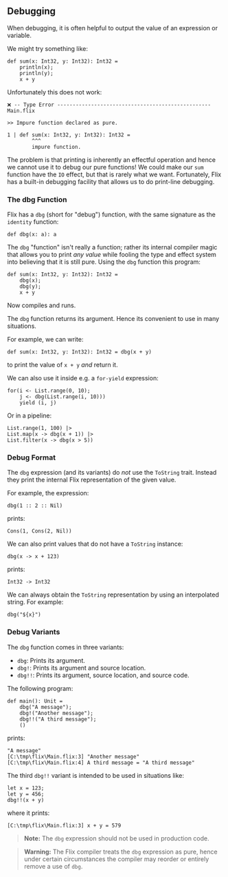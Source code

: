 ## Debugging

When debugging, it is often helpful to output the value of an expression or
variable.

We might try something like:

```flix
def sum(x: Int32, y: Int32): Int32 =
    println(x);
    println(y);
    x + y
```

Unfortunately this does not work:

```
❌ -- Type Error -------------------------------------------------- Main.flix

>> Impure function declared as pure.

1 | def sum(x: Int32, y: Int32): Int32 =
        ^^^
        impure function.
```

The problem is that printing is inherently an effectful operation and hence we
cannot use it to debug our pure functions! We could make our `sum` function have
the `IO` effect, but that is rarely what we want. Fortunately, Flix has a
built-in debugging facility that allows us to do print-line debugging.

### The dbg Function

Flix has a `dbg` (short for "debug") function, with the same signature as the `identity` function:

```flix
def dbg(x: a): a
```

The `dbg` "function" isn't really a function; rather its internal compiler
magic that allows you to print _any value_ while fooling the type and effect
system into believing that it is still pure. Using the `dbg` function this
program:

```flix
def sum(x: Int32, y: Int32): Int32 =
    dbg(x);
    dbg(y);
    x + y
```

Now compiles and runs.

The `dbg` function returns its argument. Hence its convenient to use in many
situations.

For example, we can write:

```flix
def sum(x: Int32, y: Int32): Int32 = dbg(x + y)
```

to print the value of `x + y` _and_ return it.

We can also use it inside e.g. a `for-yield` expression:

```flix
for(i <- List.range(0, 10);
    j <- dbg(List.range(i, 10)))
    yield (i, j)
```

Or in a pipeline:

```flix
List.range(1, 100) |>
List.map(x -> dbg(x + 1)) |>
List.filter(x -> dbg(x > 5))
```

### Debug Format

The `dbg` expression (and its variants) do _not_ use the `ToString` trait.
Instead they print the internal Flix representation of the given value.

For example, the expression:

```flix
dbg(1 :: 2 :: Nil)
```

prints:

```flix
Cons(1, Cons(2, Nil))
```

We can also print values that do not have a `ToString` instance:

```flix
dbg(x -> x + 123)
```

prints:

```
Int32 -> Int32
```

We can always obtain the `ToString` representation by using an interpolated
string. For example:

```flix
dbg("${x}")
```

### Debug Variants

The `dbg` function comes in three variants:

- `dbg`: Prints its argument.
- `dbg!`: Prints its argument and source location.
- `dbg!!`: Prints its argument, source location, and source code.

The following program:

```flix
def main(): Unit =
    dbg("A message");
    dbg!("Another message");
    dbg!!("A third message");
    ()
```

prints:

```
"A message"
[C:\tmp\flix\Main.flix:3] "Another message"
[C:\tmp\flix\Main.flix:4] A third message = "A third message"
```

The third `dbg!!` variant is intended to be used in situations like:

```flix
let x = 123;
let y = 456;
dbg!!(x + y)
```

where it prints:

```
[C:\tmp\flix\Main.flix:3] x + y = 579
```

> **Note:** The `dbg` expression should not be used in production code.

> **Warning:** The Flix compiler treats the `dbg` expression as pure, hence
> under certain circumstances the compiler may reorder or entirely remove a use
> of `dbg`.

